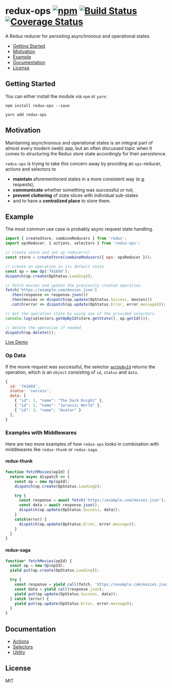 # redux-ops [![npm][npm]][npm-url] [![Build Status](https://travis-ci.org/ndresx/redux-ops.svg?branch=master)](https://travis-ci.org/ndresx/redux-ops) [![Coverage Status](https://coveralls.io/repos/github/ndresx/redux-ops/badge.svg?branch=master)](https://coveralls.io/github/ndresx/redux-ops?branch=master)

A Redux reducer for persisting asynchronous and operational states.

- [Getting Started](#getting-started)
- [Motivation](#motivation)
- [Example](#example)
- [Documentation](#documentation)
- [License](#license)

## Getting Started

You can either install the module via `npm` or `yarn`:

```
npm install redux-ops --save
```

```
yarn add redux-ops
```

## Motivation

Maintaining asynchronous and operational states is an integral part of almost every modern (web) app, but an often discussed topic when it comes to structuring the Redux store state accordingly for their persistence.

`redux-ops` is trying to take this concern away by providing an `ops`-reducer, actions and selectors to

- **maintain** aforementioned states in a more consistent way (e.g. requests),
- **communicate** whether something was successful or not,
- **prevent cluttering** of state slices with individual sub-states
- and to have a **centralized place** to store them.

## Example

The most common use case is probably async request state handling.

```js
import { createStore, combineReducers } from 'redux';
import opsReducer, { actions, selectors } from 'redux-ops';

// Create store and set up reducer(s)
const store = createStore(combineReducers({ ops: opsReducer }));
```

```js
// Create an operation in its default state
const op = new Op('74168d');
dispatch(op.create(OpStatus.Loading));
```

```js
// Fetch movies and update the previously created operation
fetch('https://example.com/movies.json')
  .then(response => response.json())
  .then(movies => dispatch(op.update(OpStatus.Success, movies)))
  .catch(error => dispatch(op.update(OpStatus.Error, error.message)));
```

```js
// Get the operation state by using one of the provided selectors
console.log(selectors.getOpById(store.getState(), op.getId()));

// Delete the operation if needed
dispatch(op.delete());
```

[Live Demo](https://codesandbox.io/s/sharp-buck-120j0)

### Op Data

If the movie request was successful, the selector [`getOpById`](#getOpById) returns the operation, which is an `object` consisting of `id`, `status` and `data`.

```js
{
  id: '74168d',
  status: 'success',
  data: [
    { "id": 1, "name": "The Dark Knight" },
    { "id": 2, "name": "Jurassic World" },
    { "id": 3, "name": "Avatar" }
  ],
}
```

### Examples with Middlewares

Here are two more examples of how `redux-ops` looks in combination with middlewares like `redux-thunk` or `redux-saga`.

#### redux-thunk

```js
function fetchMovies(opId) {
  return async dispatch => {
    const op = new Op(opId);
    dispatch(op.create(OpStatus.Loading));

    try {
      const response = await fetch('https://example.com/movies.json');
      const data = await response.json();
      dispatch(op.update(OpStatus.Success, data));
    }
    catch(error) {
      dispatch(op.update(OpStatus.Error, error.message));
    }
  }
}
```

#### redux-saga

```js
function* fetchMovies(opId) {
  const op = new Op(opId);
  yield put(op.create(OpStatus.Loading));

  try {
    const response = yield call(fetch, 'https://example.com/movies.json');
    const data = yield call(response.json);
    yield put(op.update(OpStatus.Success, data));
  } catch (error) {
    yield put(op.update(OpStatus.Error, error.message));
  }
}
```

## Documentation

- [Actions](docs/Actions.md)
- [Selectors](docs/Selectors.md)
- [Utility](docs/Utility.md)

## License

MIT

[npm]: https://img.shields.io/npm/v/redux-ops.svg
[npm-url]: https://npmjs.com/package/redux-ops
